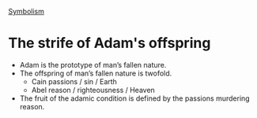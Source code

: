 [Symbolism](Symbolism)

# The strife of Adam's offspring

- Adam is the prototype of man’s fallen nature.
- The offspring of man’s fallen nature is twofold.
    - Cain passions / sin / Earth
    - Abel reason / righteousness / Heaven
- The fruit of the adamic condition is defined by the passions murdering reason.

